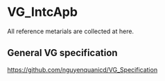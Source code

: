 # VG_IntcApb
All reference metarials are collected at here.

## General VG specification
https://github.com/nguyenquanicd/VG_Specification



